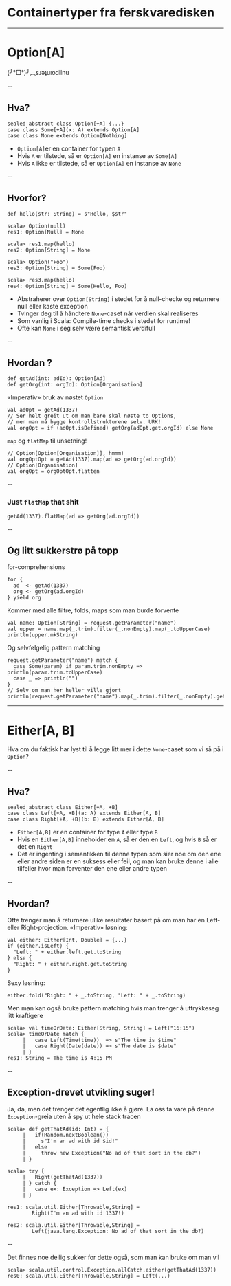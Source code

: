 # Containertyper fra ferskvaredisken #

---

# Option[A] #
(╯°□°)╯︵sɹǝʇuıodllnu

--

## Hva? ##

```
sealed abstract class Option[+A] {...}
case class Some[+A](x: A) extends Option[A]
case class None extends Option[Nothing]
```

- `Option[A]`er en container for typen `A`
- Hvis `A` er tilstede, så er `Option[A]` en instanse av `Some[A]`
- Hvis `A` ikke er tilstede, så er `Option[A]` en instanse av `None`

--

## Hvorfor? ##

```
def hello(str: String) = s"Hello, $str"

scala> Option(null)
res1: Option[Null] = None

scala> res1.map(hello)
res2: Option[String] = None

scala> Option("Foo")
res3: Option[String] = Some(Foo)

scala> res3.map(hello)
res4: Option[String] = Some(Hello, Foo)
```

- Abstraherer over `Option[String]` i stedet for å null-checke og returnere null eller kaste exception
- Tvinger deg til å håndtere `None`-caset når verdien skal realiseres
- Som vanlig i Scala: Compile-time checks i stedet for runtime!
- Ofte kan `None` i seg selv være semantisk verdifull

--

## Hvordan ? ##

```
def getAd(int: adId): Option[Ad]
def getOrg(int: orgId): Option[Organisation]
```

«Imperativ» bruk av nøstet `Option`
```
val adOpt = getAd(1337)
// Ser helt greit ut om man bare skal nøste to Options, 
// men man må bygge kontrollstrukturene selv. URK!
val orgOpt = if (adOpt.isDefined) getOrg(adOpt.get.orgId) else None
```

`map` og `flatMap` til unsetning!
```
// Option[Option[Organisation]], hmmm!
val orgOptOpt = getAd(1337).map(ad => getOrg(ad.orgId)) 
// Option[Organisation]
val orgOpt = orgOptOpt.flatten
```

--

### Just `flatMap` that shit ###

```
getAd(1337).flatMap(ad => getOrg(ad.orgId)) 
```

--

## Og litt sukkerstrø på topp ##

for-comprehensions
```
for {
  ad  <- getAd(1337)
  org <- getOrg(ad.orgId)
} yield org
```

Kommer med alle filtre, folds, maps som man burde forvente
```
val name: Option[String] = request.getParameter("name")
val upper = name.map(_.trim).filter(_.nonEmpty).map(_.toUpperCase)
println(upper.mkString)
```

Og selvfølgelig pattern matching
```
request.getParameter("name") match {
  case Some(param) if param.trim.nonEmpty => println(param.trim.toUpperCase)
  case _ => println("")
}
// Selv om man her heller ville gjort
println(request.getParameter("name").map(_.trim).filter(_.nonEmpty).getOrElse(""))
```

---

# Either[A, B] #
Hva om du faktisk har lyst til å legge litt mer i dette `None`-caset som vi så på i `Option`?

--

## Hva? ##

```
sealed abstract class Either[+A, +B]
case class Left[+A, +B](a: A) extends Either[A, B]
case class Right[+A, +B](b: B) extends Either[A, B]
```

- `Either[A,B]` er en container for type `A` eller type `B`
- Hvis en `Either[A,B]` inneholder en `A`, så er den en `Left`, og hvis `B` så er det en `Right`
- Det er ingenting i semantikken til denne typen som sier noe om den ene eller andre siden er en suksess eller feil, og man kan bruke denne i alle tilfeller hvor man forventer den ene eller andre typen

--

## Hvordan? ##

Ofte trenger man å returnere ulike resultater basert på om man har en Left- eller Right-projection. «Imperativ» løsning:
```
val either: Either[Int, Double] = {...}
if (either.isLeft) {
  "Left: " + either.left.get.toString
} else {
  "Right: " + either.right.get.toString
}
```
Sexy løsning:
```
either.fold("Right: " + _.toString, "Left: " + _.toString)
```
Men man kan også bruke pattern matching hvis man trenger å uttrykkeseg litt kraftigere
```
scala> val timeOrDate: Either[String, String] = Left("16:15")
scala> timeOrDate match {
     |   case Left(Time(time))  => s"The time is $time"
     |   case Right(Date(date)) => s"The date is $date"
     | }
res1: String = The time is 4:15 PM
```

--

## Exception-drevet utvikling suger! ##
Ja, da, men det trenger det egentlig ikke å gjøre. La oss ta vare på denne `Exception`-greia uten å spy ut hele stack tracen
```
scala> def getThatAd(id: Int) = {
     |   if(Random.nextBoolean()) 
     |     s"I'm an ad with id $id!" 
     |   else 
     |     throw new Exception("No ad of that sort in the db?")
     | }
     
scala> try {
     |   Right(getThatAd(1337))
     | } catch {
     |   case ex: Exception => Left(ex)
     | }
```

```
res1: scala.util.Either[Throwable,String] = 
        Right(I'm an ad with id 1337!)
```

```
res2: scala.util.Either[Throwable,String] = 
        Left(java.lang.Exception: No ad of that sort in the db?)
```

--

Det finnes noe deilig sukker for dette også, som man kan bruke om man vil

```
scala> scala.util.control.Exception.allCatch.either(getThatAd(1337))
res0: scala.util.Either[Throwable,String] = Left(...)
```